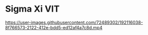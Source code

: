 # Sigma Xi VIT
<!--<p align="center"> <img src="https://github.com/SIGMA-XI-VIT/.github/raw/main/sigma_xi.gif" alt="Sigma Xi GIF"> </p>-->
https://user-images.githubusercontent.com/72489302/192116038-8f766573-2122-412e-bdd5-ed12af4a7c8d.mp4
